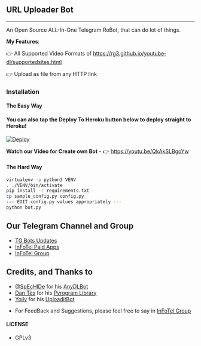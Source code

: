 ## URL Uploader Bot
---

An Open Source ALL-In-One Telegram RoBot, that can do lot of things.

**My Features**:

👉 All Supported Video Formats of https://rg3.github.io/youtube-dl/supportedsites.html

👉 Upload as file from any HTTP link

### Installation

#### The Easy Way

#### You can also tap the Deploy To Heroku button below to deploy straight to Heroku!

[![Deploy](https://www.herokucdn.com/deploy/button.svg)](https://heroku.com/deploy?template=https://github.com/2lifetop/TG-URL-Uploader/tree/master)

**Watch our Video for Create own Bot** - 👉 https://youtu.be/QkAkSLBgoYw

#### The Hard Way

```sh
virtualenv -p python3 VENV
. ./VENV/bin/activate
pip install -r requirements.txt
cp sample_config.py config.py
--- EDIT config.py values appropriately ---
python bot.py
```
## Our Telegram Channel and Group

* [TG Bots Updates](https://telegram.dog/TGBotsz)
* [InFoTel Paid Apps](https://telegram.dog/InFoTel14)
* [InFoTel Group](https://telegram.dog/InFoTelGroup)

## Credits, and Thanks to

* [@SpEcHlDe](https://telegram.dog/ThankTelegram) for his [AnyDLBot](https://telegram.dog/AnyDLBot)
* [Dan Tès](https://telegram.dog/haskell) for his [Pyrogram Library](https://github.com/pyrogram/pyrogram)
* [Yoily](https://telegram.dog/YoilyL) for his [UploaditBot](https://telegram.dog/UploaditBot)

- For FeedBack and Suggestions, please feel free to say in [InFoTel Group](https://telegram.dog/InFoTelGroup)

#### LICENSE
- GPLv3
